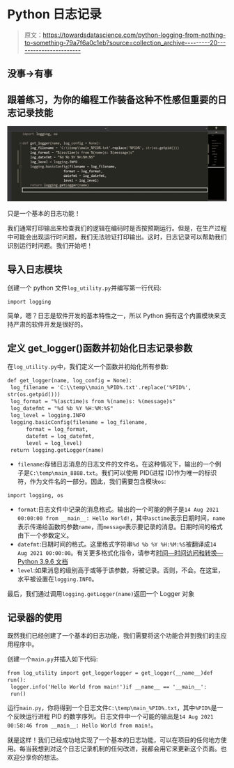 # Python 日志记录

> 原文：<https://towardsdatascience.com/python-logging-from-nothing-to-something-79a7f6a0c1eb?source=collection_archive---------20----------------------->

## 没事->有事

## 跟着练习，为你的编程工作装备这种不性感但重要的日志记录技能

![](img/66a41e8269c4a0c36a7e7d4e00975fda.png)

只是一个基本的日志功能！

我们通常打印输出来检查我们的逻辑在编码时是否按预期运行。但是，在生产过程中可能会出现运行时问题，我们无法验证打印输出。这时，日志记录可以帮助我们识别运行时问题。我们开始吧！

## 导入日志模块

创建一个 python 文件`log_utility.py`并编写第一行代码:

```
import logging
```

简单，嗯？日志是软件开发的基本特性之一，所以 Python 拥有这个内置模块来支持严肃的软件开发是很好的。

## 定义 get_logger()函数并初始化日志记录参数

在`log_utility.py`中，我们定义一个函数并初始化所有参数:

```
def get_logger(name, log_config = None):
 log_filename = 'C:\\temp\\main_%PID%.txt'.replace('%PID%', str(os.getpid()))
 log_format = "%(asctime)s from %(name)s: %(message)s"
 log_datefmt = "%d %b %Y %H:%M:%S"
 log_level = logging.INFO
 logging.basicConfig(filename = log_filename,
      format = log_format,
      datefmt = log_datefmt,
      level = log_level)
 return logging.getLogger(name)
```

*   `filename`:存储日志消息的日志文件的文件名。在这种情况下，输出的一个例子是`C:\temp\main_8888.txt`。我们可以使用 PID(进程 ID)作为唯一的标识符，作为文件名的一部分。因此，我们需要包含模块`os`:

```
import logging, os 
```

*   `format`:日志文件中记录的消息格式。输出的一个可能的例子是`14 Aug 2021 00:00:00 from __main__: Hello World!`，其中`asctime`表示日期时间，`name`表示传递给函数的参数`name`，而`message`表示要记录的消息。日期时间的格式由下一个参数定义。
*   `datefmt`:日期时间的格式。这里格式字符串`%d %b %Y %H:%M:%S`被翻译成`14 Aug 2021 00:00:00`。有关更多格式化指令，请参考[时间—时间访问和转换— Python 3.9.6 文档](https://docs.python.org/3/library/time.html#time.strftime)
*   `level`:如果消息的级别高于或等于该参数，将被记录。否则，不会。在这里，水平被设置在`logging.INFO`。

最后，我们通过调用`logging.getLogger(name)`返回一个 Logger 对象

## 记录器的使用

既然我们已经创建了一个基本的日志功能，我们需要将这个功能合并到我们的主应用程序中。

创建一个`main.py`并插入如下代码:

```
from log_utility import get_loggerlogger = get_logger(__name__)def run():
 logger.info('Hello World from main!')if __name__ == '__main__':
 run()
```

运行`main.py`，你将得到一个日志文件`C:\temp\main_%PID%.txt`，其中`%PID%`是一个反映运行进程 PID 的数字序列。日志文件中一个可能的输出是`14 Aug 2021 00:58:46 from __main__: Hello World from main!`。

就是这样！我们已经成功地实现了一个基本的日志功能，可以在项目的任何地方使用。每当我想到对这个日志记录机制的任何改进，我都会用它来更新这个页面。也欢迎分享你的想法。